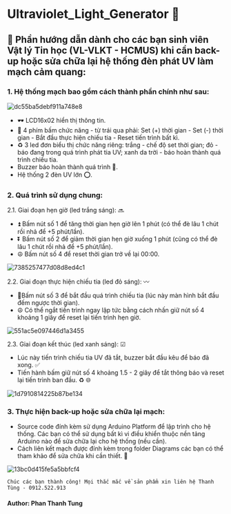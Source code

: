 # Ultraviolet_Light_Generator 💜
## 🔰 Phần hướng dẫn dành cho các bạn sinh viên Vật lý Tin học (VL-VLKT - HCMUS) khi cần back-up hoặc sửa chữa lại hệ thống đèn phát UV làm mạch cảm quang:

### 1. Hệ thống mạch bao gồm cách thành phần chính như sau:
![dc55ba5debf911a748e8](https://user-images.githubusercontent.com/48848418/82749121-3b7d1400-9dd1-11ea-81ab-31fda68828cb.jpg)
- 🕶 LCD16x02 hiển thị thông tin.
- 💠 4 phím bấm chức năng - từ trái qua phải: Set (+) thời gian - Set (-) thời gian - Bắt đầu thực hiện chiếu tia - Reset tiến trình bất kì.
- ♻ 3 led đơn biểu thị chức năng riêng: trắng - chế độ set thời gian; đỏ - báo đang trong quá trình phát tia UV; xanh da trời - báo hoàn thành quá trình chiếu tia.
- Buzzer báo hoàn thành quá trình 💢.
- Hệ thống 2 đèn UV lớn ⭕.

### 2. Quá trình sử dụng chung:
2.1. Giai đoạn hẹn giờ (led trắng sáng): 🔜
- ⏫ Bấm nút số 1 để tăng thời gian hẹn giờ lên 1 phút (có thể đè lâu 1 chút rồi nhả để +5 phút/lần).
- ⏬ Bấm nút số 2 để giảm thời gian hẹn giờ xuống 1 phút (cũng có thể đè lâu 1 chút rồi nhả để +5 phút/lần).
- ☮ Bấm nút số 4 để reset thời gian trở về lại 00:00.

![7385257477d08d8ed4c1](https://user-images.githubusercontent.com/48848418/82749137-59e30f80-9dd1-11ea-8fbb-12e0ff77407e.jpg)

2.2. Giai đoạn thực hiện chiếu tia (led đỏ sáng): 〰
- 🔱Bấm nút số 3 để bắt đầu quá trình chiếu tia (lúc này màn hình bắt đầu đếm ngược thời gian).
- ☮ Có thể ngắt tiến trình ngay lập tức bằng cách nhấn giữ nút số 4 khoảng 1 giây để reset lại tiến trình hẹn giờ.

![551ac5e097446d1a3455](https://user-images.githubusercontent.com/48848418/82749139-5c456980-9dd1-11ea-8874-46c7fa96e555.jpg)

2.3. Giai đoạn kết thúc (led xanh sáng): ☑
- Lúc này tiến trình chiếu tia UV đã tắt, buzzer bắt đầu kêu để báo đã xong. ✅
- Tiến hành bấm giữ nút số 4 khoảng 1.5 - 2 giây để tắt thông báo và reset lại tiến trình ban đầu. ♻ 🌐

![1d7910814225b87be134](https://user-images.githubusercontent.com/48848418/82749140-5ea7c380-9dd1-11ea-8e22-48c123057ab6.jpg)

### 3. Thực hiện back-up hoặc sửa chữa lại mạch:
- Source code đính kèm sử dụng Arduino Platform để lập trình cho hệ thống. Các bạn có thể sử dụng bất kì vi điều khiển thuộc nền tảng Arduino nào để sửa chữa lại cho hệ thống (nếu cần).
- Cách liên kết mạch được đính kèm trong folder Diagrams các bạn có thể tham khảo để sửa chữa khi cần thiết. 💌

![13bc0d415fe5a5bbfcf4](https://user-images.githubusercontent.com/48848418/82749157-7aab6500-9dd1-11ea-8caf-159532521c4f.jpg)

`` Chúc các bạn thành công! Mọi thắc mắc về sản phẩm xin liên hệ Thanh Tùng - 0912.522.913 ``

#### Author: Phan Thanh Tung
